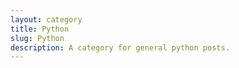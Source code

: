 ```yaml
---
layout: category
title: Python
slug: Python
description: A category for general python posts.
---
```


